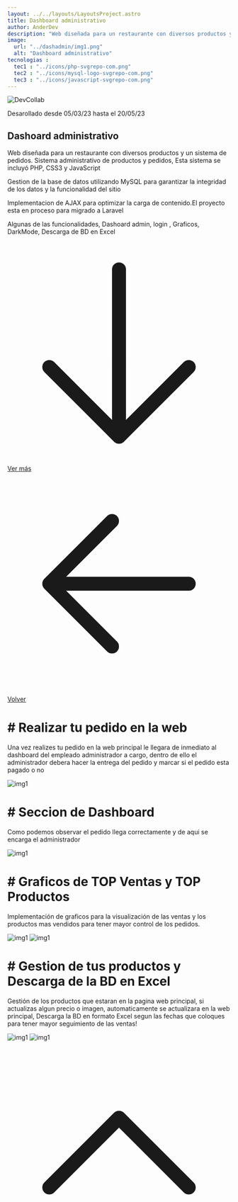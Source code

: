 ```yaml
---
layout: ../../layouts/LayoutsProject.astro
title: Dashboard administrativo
author: AnderDev
description: "Web diseñada para un restaurante con diversos productos y un sistema de pedidos. Esta sistema se incluyó PHP, CSS3 y JavaScript, implemente AJAX para optimizar la carga de contenido. Además, gestioné la base de datos utilizando MySQL para garantizar la integridad de los datos y la funcionalidad del sitio."
image:
  url: "../dashadmin/img1.png"
  alt: "Dashboard administrativo"
tecnologias : 
  tec1 : "../icons/php-svgrepo-com.png"
  tec2 : "../icons/mysql-logo-svgrepo-com.png"
  tec3 : "../icons/javascript-svgrepo-com.png"
---
```



<img src="../dashadmin/img1.png" alt="DevCollab" class="w-3/4 pr-10 mb-5 rounded-lg" />
<p class="mb-5 text-sm text-gray-400">Desarollado desde 05/03/23 hasta el 20/05/23 </p>
<h2 class="text-4xl mb-5 font-bold  text-gray-200">Dashoard administrativo</h2>



<div class="pr-5">
Web diseñada para un restaurante con diversos productos y un sistema de pedidos. Sistema administrativo de productos y pedidos, Esta sistema se incluyó PHP, CSS3 y JavaScript
<p class="mt-3">
Gestion de la base de datos utilizando MySQL para garantizar la integridad de los datos y la funcionalidad del sitio
</p>

<p class="mt-3">
Implementacion de AJAX para optimizar la carga de contenido.El proyecto esta en proceso para migrado a Laravel

</p>

<p class="mt-3">
Algunas de las funcionalidades, Dashoard admin, login , Graficos, DarkMode, Descarga de BD en Excel
</p>
<div class="flex gap-5">
<a  href="#content" class="btn btn-outline btn-primary mt-10 flex w-max">
<svg xmlns="http://www.w3.org/2000/svg" fill="none" viewBox="0 0 24 24" stroke-width="1.5" stroke="currentColor" class="w-6 h-6">
  <path stroke-linecap="round" stroke-linejoin="round" d="M19.5 13.5L12 21m0 0l-7.5-7.5M12 21V3" />
</svg>
Ver más</a>
<a  href="/Projects" class="btn btn-outline btn-primary mt-10 flex w-max">
<svg xmlns="http://www.w3.org/2000/svg" fill="none" viewBox="0 0 24 24" stroke-width="1.5" stroke="currentColor" class="w-6 h-6">
  <path stroke-linecap="round" stroke-linejoin="round" d="M19.5 12h-15m0 0l6.75 6.75M4.5 12l6.75-6.75" />
</svg>
Volver  </a>
</div>
</div>
    <div class="flex flex-col justify-center mb-20">
          <h1 class="text-2xl font-bold py-2 mt-5" id="content"># Realizar tu pedido en la web</h1>
          <div>
            <p class="mb-10 w-3/4">
              Una vez realizes tu pedido en la web principal le llegara de inmediato al dashboard del empleado administrador a cargo, dentro de ello el administrador debera hacer la entrega del pedido y marcar si el pedido esta pagado o no
          </p>
          </div>
         <div class="max-2xl:w-full max-2xl:pr-5">
          <img src="../dashadmin/pedido.png" alt="img1" class="rounded-lg">
        </div>
          <h1 class="text-2xl font-bold py-2 mt-5"># Seccion de Dashboard</h1>
           <div>
            <p class="mb-10 w-3/4">
            Como podemos observar el pedido llega correctamente y de aqui se encarga el administrador
          </p>
          </div>
         <div class="max-2xl:w-full max-2xl:pr-5">
          <img src="../dashadmin/llego.png" alt="img1" class="rounded-lg">
          </div>
          <h1 class="text-2xl font-bold mt-5 mb-5"># Graficos de TOP Ventas y TOP Productos</h1>
           <div>
            <p class="mb-10 w-3/4">
              Implementación de graficos para la visualización de las ventas y los productos mas vendidos para tener mayor control de los pedidos.
          </p>
          </div>
         <div class="max-2xl:w-full max-2xl:pr-5">
          <img src="../dashadmin/grafics.png" alt="img1" class="rounded-lg mb-10">
          <img src="../dashadmin/grafics2.png" alt="img1" class="rounded-lg">
          </div>
           <h1 class="text-2xl font-bold mt-5 mb-5"># Gestion de tus productos y Descarga de la BD en Excel</h1>
           <div>
            <p class="mb-10 w-3/4">
              Gestión de los productos que estaran en la pagina web principal, si actualizas algun precio o imagen, automaticamente se actualizara en la web principal, Descarga la BD en formato Excel segun las fechas que coloques para tener mayor seguimiento de las ventas!
          </p>
          </div>
         <div class="max-2xl:w-full max-2xl:pr-5">
          <img src="../dashadmin/producs.png" alt="img1" class="rounded-lg mb-10">
          <img src="../dashadmin/bdexcel.png" alt="img1" class="rounded-lg">
          </div>
    </div>
<a href="#home" class="btn btn-outline btn-primary mt-10 flex w-max mb-10 ml-auto mr-10 animate-bounce">
  <svg xmlns="http://www.w3.org/2000/svg" fill="none" viewBox="0 0 24 24" stroke-width="1.5" stroke="currentColor" class="w-6 h-6">
    <path stroke-linecap="round" stroke-linejoin="round" d="M4.5 15.75l7.5-7.5 7.5 7.5" />
  </svg>
</a>
